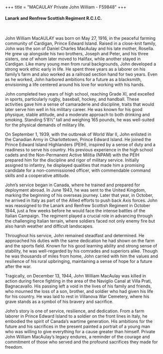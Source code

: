 +++
title = "MACAULAY Private John William - F59848"
+++

#### Lanark and Renfrew Scottish Regiment R.C.I.C.
<br>


John William MacAULAY was born on May 27, 1916, in the peaceful farming community of Cardigan, Prince Edward Island. 
Raised in a close-knit family, John was the son of Daniel Charles MacAulay and his late mother, Rosella. He grew up alongside his two brothers, Joseph and Peter, and his three sisters, one of whom later moved to Halifax, while another stayed in Cardigan. Like many young men from rural backgrounds, John developed a strong work ethic early in life. He spent three years as a laborer on his family’s farm and also worked as a railroad section hand for two years. Even as he worked, John harbored ambitions for a future as a blacksmith, envisioning a life centered around his love for working with his hands.

John completed two years of high school, reaching Grade XI, and excelled in sports, particularly rugby, baseball, hockey, and handball. These activities gave him a sense of camaraderie and discipline, traits that would later serve him well in his military career. He was known for his good physique, stable attitude, and a moderate approach to both drinking and smoking. Standing 5’8½” tall and weighing 165 pounds, he was well-suited for the physical demands of military life.

On September 1, 1939, with the outbreak of World War II, John enlisted in the Canadian Army in Charlottetown, Prince Edward Island. He joined the Prince Edward Island Highlanders (PEIH), inspired by a sense of duty and a readiness to serve his country. His previous experience in the high school cadets and the Non-Permanent Active Militia (NPAM) with the PEIH prepared him for the discipline and rigor of military service. Initially assigned to infantry, he displayed qualities that made him a promising candidate for a non-commissioned officer, with commendable command skills and a cooperative attitude.

John’s service began in Canada, where he trained and prepared for deployment abroad. In June 1943, he was sent to the United Kingdom, marking the beginning of his overseas journey. Later that year, in October, he arrived in Italy as part of the Allied efforts to push back Axis forces. John was reassigned to the Lanark and Renfrew Scottish Regiment in October 1944, just a few weeks before he would face the intense battles of the Italian Campaign. The regiment played a crucial role in advancing through the challenging Italian terrain, where soldiers faced not only enemy fire but also harsh weather and difficult landscapes.

Throughout his service, John remained steadfast and determined. He approached his duties with the same dedication he had shown on the farm and the sports field. Known for his good learning ability and strong sense of stability, he was well-regarded by his comrades and superiors alike. Though he was thousands of miles from home, John carried with him the values and resilience of his rural upbringing, maintaining a sense of hope for a future after the war.

Tragically, on December 13, 1944, John William MacAulay was killed in action during fierce fighting in the area of the Naviglio Canal at Villa Prati, Bagnacavallo. 
His passing left a void in the lives of his family and friends, who mourned the loss of a son, brother, and soldier who had given his life for his country. He was laid to rest in Villanova War Cemetery, where his grave stands as a symbol of his bravery and sacrifice.

John’s story is one of service, resilience, and dedication. From a farm laborer in Prince Edward Island to a soldier on the front lines in Italy, he embodied the spirit of Canada’s wartime generation. His ambitions for the future and his sacrifices in the present painted a portrait of a young man who was willing to give everything for a cause greater than himself. 
Private John William MacAulay’s legacy endures, a reminder of the courage and commitment of those who served and the profound sacrifices they made for freedom.

